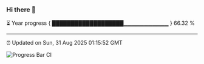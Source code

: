 ### Hi there 👋

⏳ Year progress { ███████████████████▁▁▁▁▁▁▁▁▁▁▁ } 66.32 %

---

⏰ Updated on Sun, 31 Aug 2025 01:15:52 GMT

![Progress Bar CI](https://github.com/liununu/liununu/workflows/Progress%20Bar%20CI/badge.svg)

